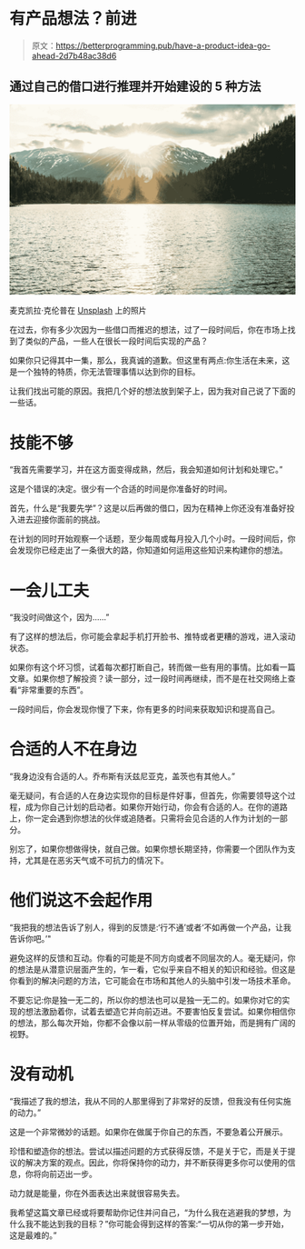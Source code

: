 # 有产品想法？前进

> 原文：<https://betterprogramming.pub/have-a-product-idea-go-ahead-2d7b48ac38d6>

## 通过自己的借口进行推理并开始建设的 5 种方法

![](img/97182e3afe4c23204ba6a5bec864c8df.png)

麦克凯拉·克伦普在 [Unsplash](https://unsplash.com?utm_source=medium&utm_medium=referral) 上的照片

在过去，你有多少次因为一些借口而推迟的想法，过了一段时间后，你在市场上找到了类似的产品，一些人在很长一段时间后实现的产品？

如果你只记得其中一集，那么，我真诚的道歉。但这里有两点:你生活在未来，这是一个独特的特质，你无法管理事情以达到你的目标。

让我们找出可能的原因。我把几个好的想法放到架子上，因为我对自己说了下面的一些话。

# 技能不够

“我首先需要学习，并在这方面变得成熟，然后，我会知道如何计划和处理它。”

这是个错误的决定。很少有一个合适的时间是你准备好的时间。

首先，什么是“我要先学”？这是以后再做的借口，因为在精神上你还没有准备好投入进去迎接你面前的挑战。

在计划的同时开始观察一个话题，至少每周或每月投入几个小时。一段时间后，你会发现你已经走出了一条很大的路，你知道如何运用这些知识来构建你的想法。

# 一会儿工夫

“我没时间做这个，因为……”

有了这样的想法后，你可能会拿起手机打开脸书、推特或者更糟的游戏，进入滚动状态。

如果你有这个坏习惯，试着每次都打断自己，转而做一些有用的事情。比如看一篇文章。如果你想了解投资？读一部分，过一段时间再继续，而不是在社交网络上查看“非常重要的东西”。

一段时间后，你会发现你慢了下来，你有更多的时间来获取知识和提高自己。

# 合适的人不在身边

“我身边没有合适的人。乔布斯有沃兹尼亚克，盖茨也有其他人。”

毫无疑问，有合适的人在身边实现你的目标是件好事，但首先，你需要领导这个过程，成为你自己计划的启动者。如果你开始行动，你会有合适的人。在你的道路上，你一定会遇到你想法的伙伴或追随者。只需将会见合适的人作为计划的一部分。

别忘了，如果你想做得快，就自己做。如果你想长期坚持，你需要一个团队作为支持，尤其是在恶劣天气或不可抗力的情况下。

# 他们说这不会起作用

“我把我的想法告诉了别人，得到的反馈是:‘行不通’或者‘不如再做一个产品，让我告诉你吧。’"

避免这样的反馈和互动。你看的可能是不同方向或者不同层次的人。毫无疑问，你的想法是从潜意识层面产生的，乍一看，它似乎来自不相关的知识和经验。但这是你看到的解决问题的方法，它可能会在市场和其他人的头脑中引发一场技术革命。

不要忘记:你是独一无二的，所以你的想法也可以是独一无二的。如果你对它的实现的想法激励着你，试着去塑造它并向前迈进。不要害怕反复尝试。如果你相信你的想法，那么每次开始，你都不会像以前一样从零级的位置开始，而是拥有广阔的视野。

# 没有动机

“我描述了我的想法，我从不同的人那里得到了非常好的反馈，但我没有任何实施的动力。”

这是一个非常微妙的话题。如果你在做属于你自己的东西，不要急着公开展示。

珍惜和塑造你的想法。尝试以描述问题的方式获得反馈，不是关于它，而是关于提议的解决方案的观点。因此，你将保持你的动力，并不断获得更多你可以使用的信息，你将向前迈出一步。

动力就是能量，你在外面表达出来就很容易失去。

我希望这篇文章已经或将要帮助你记住并问自己，“为什么我在逃避我的梦想，为什么我不能达到我的目标？”你可能会得到这样的答案:“一切从你的第一步开始，这是最难的。”
